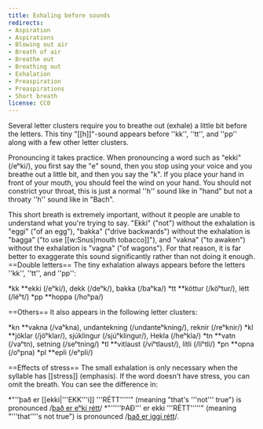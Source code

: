 ```yaml
---
title: Exhaling before sounds
redirects:
- Aspiration
- Aspirations
- Blowing out air
- Breath of air
- Breathe out
- Breathing out
- Exhalation
- Preaspiration
- Preaspirations
- Short breath
license: CC0
---
```


Several letter clusters require you to breathe out (exhale) a little bit before the letters. This tiny "[[h]]"-sound appears before ''kk'', ''tt'', and ''pp'' along with a few other letter clusters.

Pronouncing it takes practice. When pronouncing a word such as "ekki" (/eʰki/), you first say the "e" sound, then you stop using your voice and you breathe out a little bit, and then you say the "k". If you place your hand in front of your mouth, you should feel the wind on your hand. You should not constrict your throat, this is just a normal ''h'' sound like in "hand" but not a throaty ''h'' sound like in "Bach".

This short breath is extremely important, without it people are unable to understand what you're trying to say. "Ekki" ("not") without the exhalation is "eggi" ("of an egg"), "bakka" ("drive backwards") without the exhalation is "bagga" ("to use [[w:Snus|mouth tobacco]]"), and "vakna" ("to awaken") without the exhalation is "vagna" ("of wagons"). For that reason, it is far better to exaggerate this sound significantly rather than not doing it enough.
==Double letters==
The tiny exhalation always appears before the letters ''kk'', ''tt'', and ''pp'':

*kk
**ekki (/eʰki/), dekk (/deʰk/), bakka (/baʰka/)
*tt
**köttur (/köʰtur/), létt (/léʰt/)
*pp
**hoppa (/hoʰpa/)

==Others==
It also appears in the following letter clusters:

*kn
**vakna (/vaʰkna), undantekning (/undanteʰkning/), reknir (/reʰknir/)
*kl
**jöklar (/jöʰklar/), sjúklingur (/sjúʰklingur/), Hekla (/heʰkla/)
*tn
**vatn (/vaʰtn), setning (/seʰtning/)
*tl
**vitlaust (/viʰtlaust/), litli (/liʰtli/)
*pn
**opna (/oʰpna)
*pl
**epli (/eʰpli/)

==Effects of stress==
The small exhalation is only necessary when the syllable has [[stress]] (emphasis). If the word doesn't have stress, you can omit the breath. You can see the difference in:

*"''það er [[ekki|'''EKK'''i]] '''RÉTT'''''" (meaning "that's '''not''' true") is pronounced /<u>það er eʰki rétt</u>/
*"'''''ÞAÐ''' er ekki '''RÉTT'''''" (meaning "'''that'''<nowiki/>'s not true") is pronounced /<u>það er iggi rétt</u>/.